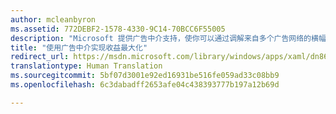 ```yaml
---
author: mcleanbyron
ms.assetid: 772DEBF2-1578-4330-9C14-70BCC6F55005
description: "Microsoft 提供广告中介支持，使你可以通过调解来自多个广告网络的横幅广告请求来提高应用内广告收益。"
title: "使用广告中介实现收益最大化"
redirect_url: https://msdn.microsoft.com/library/windows/apps/xaml/dn864359.aspx
translationtype: Human Translation
ms.sourcegitcommit: 5bf07d3001e92ed16931be516fe059ad33c08bb9
ms.openlocfilehash: 6c3dabadff2653afe04c438393777b197a12b69d

---
```





<!--HONumber=Aug16_HO3-->



